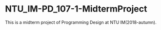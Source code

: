 # NTU_IM-PD_107-1-MidtermProject
This is a midterm project of Programming Design at NTU IM(2018-autumn).
